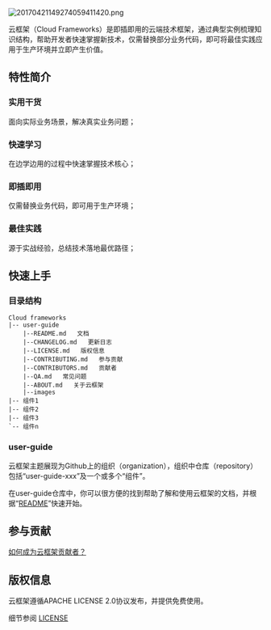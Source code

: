 ![20170421149274059411420.png](http://oe5ahutux.bkt.clouddn.com/20170421149274059411420.png)

云框架（Cloud Frameworks）是即插即用的云端技术框架，通过典型实例梳理知识结构，帮助开发者快速掌握新技术，仅需替换部分业务代码，即可将最佳实践应用于生产环境并立即产生价值。

## 特性简介

### 实用干货

面向实际业务场景，解决真实业务问题；

### 快速学习

在边学边用的过程中快速掌握技术核心；

### 即插即用

仅需替换业务代码，即可用于生产环境；

### 最佳实践

源于实战经验，总结技术落地最优路径；

## 快速上手

### 目录结构

```
Cloud frameworks
|-- user-guide
    |--README.md   文档
    |--CHANGELOG.md   更新日志
    |--LICENSE.md   版权信息
    |--CONTRIBUTING.md   参与贡献
    |--CONTRIBUTORS.md   贡献者
    |--QA.md   常见问题
    |--ABOUT.md   关于云框架
    |--images
|-- 组件1
|-- 组件2
|-- 组件3
`-- 组件n      
```

### user-guide

云框架主题展现为Github上的组织（organization），组织中仓库（repository）包括“user-guide-xxx”及一个或多个“组件”。

在user-guide仓库中，你可以很方便的找到帮助了解和使用云框架的文档，并根据“[README](README.md)”快速开始。

## 参与贡献

[如何成为云框架贡献者？](CONTRIBUTING.md)

## 版权信息

云框架遵循APACHE LICENSE 2.0协议发布，并提供免费使用。

细节参阅 [LICENSE](LICENSE.md)